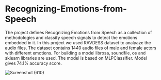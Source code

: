 # Recognizing-Emotions-from-Speech
The project defines Recognizing Emotions from Speech as a collection of methodologies and classify speech signals to detect the emotions embedded in it. In this project we used RAVDESS dataset to analyaze the audio files. The dataset contains 1440 audio files of male and female actors with different emotions. For building a model librosa, soundfile, os and sklearn libraries are used. The model is based on MLPClassifier. Model gives 74.1% accuracy score.

![Screenshot (610)](https://user-images.githubusercontent.com/70364141/127501783-bb1df6d5-9605-426f-bbe3-49a017c6703f.png)

